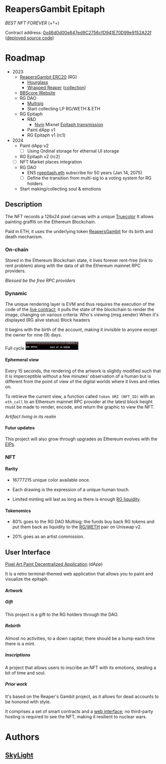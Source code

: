# ReapersGambit Epitaph

 _BEST NFT FOREVER_ (+†+)

Contract address: [0x46d0d00e847ed9C2756cfD941E70D99e9152A22f](https://etherscan.io/address/0x46d0d00e847ed9c2756cfd941e70d99e9152a22f) ([deployed source code](https://vscode.blockscan.com/ethereum/0x46d0d00e847ed9c2756cfd941e70d99e9152a22f))

# Roadmap
 - 2023
   - [ReapersGambit ERC20](https://reapersgambit.com/) (RG)
     - [Hourglass](https://twitter.com/figure31_/status/1652557541706981376)
     - [Wrapped Reaper](https://immortality.reapersgambit.com/) ([collection](https://opensea.io/collection/wrapped-reaper))
   - [BBScore Website](https://bb.reapersgambit.com/)
   - RG DAO
     - [Multisig](https://dappradar.com/hub/wallet/eth/0x89261878977b5a01c4fd78fc11566abe31bbc14e)
     - Start collecting LP RG/WETH & ETH
   - RG Epitaph
     - R&D
       - [Nym](https://nymtech.net/) Mixnet [Epitaph transmission](https://github.com/Magicking/37c3-rg-epitaph-nym-service)
     - Paint dApp v1
     - RG Epitaph v1 (rc1)
 - 2024
   - Paint dApp v2
     - [ ] Using Ordinal storage for ethernal UI storage
   - RG Epitaph v2 (rc2)
   - [ ] NFT Market places integration
   - RG DAO
     - ENS [rgepitaph.eth](https://app.ens.domains/rgepitaph.eth) subscribe for 50 years (Jan 14, 2075)
     - [ ] Define the transition from multi-sig to a voting system for RG holders
   - Start making/collecting soul & emotions

## Description

The NFT records a 128x24 pixel canvas with a unique [Truecolor](https://en.wikipedia.org/wiki/Color_depth#True_color_(24-bit))
It allows painting graffiti on the Ethereum Blockchain.

Paid in ETH, it uses the underlying token [ReapersGambit](https://reapersgambit.com/) for its birth and death mechanism.

### On-chain

Stored in the Ethereum Blockchain state, it lives forever rent-free (link to rent problem) along with the data of all the Ethereum mainnet RPC providers.

_Blessed be the free RPC providers_

### Dynamic

The unique rendering layer is EVM and thus requires the execution of the code of the [live contract](https://vscode.blockscan.com/ethereum/0x46d0d00e847ed9c2756cfd941e70d99e9152a22f); it pulls the state of the blockchain to render the image, changing on various criteria:
Who's viewing (msg.sender)
When it's displayed (RG alive status)
Block headers

It begins with the birth of the account, making it invisible to anyone except the owner for nine (9) days.

Full cycle ![](./docs/life.gif)

#### Ephemeral view

Every 15 seconds, the rendering of the artwork is slightly modified such that it is imperceptible without a few minutes' observation of a human but is different from the point of view of the digital worlds where it lives and relies on.

To retrieve the current view, a function called `token URI (NFT_ID)` with an `eth_call` to an Ethereum mainnet RPC provider at the latest block height must be made to render, encode, and return the graphic to view the NFT.

_Artifact living in its realm_

#### Futur updates

This project will also grow through upgrades as Ethereum evolves with the [EIPs](https://eips.ethereum.org/).

### NFT

#### Rarity
 - 16777215 unique color available once.

 - Each drawing is the expression of a unique human touch.

 - Limited minting will last as long as there is enough [RG liquidity](https://v2.info.uniswap.org/pair/0x8ab0ff3106bf37b2db685aafd458baee2128d648).

#### Tokenomics

 - 80% goes to the RG DAO Multisig; the funds buy back RG tokens and put them back as liquidity to the [RG/WETH](https://v2.info.uniswap.org/pair/0x8ab0ff3106bf37b2db685aafd458baee2128d648) pair on Uniswap v2.

 - 20% goes as an artist commission.

## User Interface

 [Pixel Art Paint Decentralized Application](https://github.com/Magicking/nft-epitaph-front) (dApp)

 It is a retro terminal-themed web application that allows you to paint and visualize the epitaph.

#### Artwork

##### Gift

This project is a gift to the RG holders through the DAO.

##### Rebirth

Almost no activities, to a down capital; there should be a bump each time there is a mint.

##### Inscriptions

A project that allows users to inscribe an NFT with its emotions, stealing a bit of time and soul.

##### Prior work

It's based on the Reaper's Gambit project, as it allows for dead accounts to be honored with style.

It comprises a set of smart contracts and a [web interface](https://github.com/Magicking/nft-epitaph-front); no third-party hosting is required to see the NFT, making it resilient to nuclear wars.

# Authors
## [SkyLight](https://sky-light-sl.com/)
